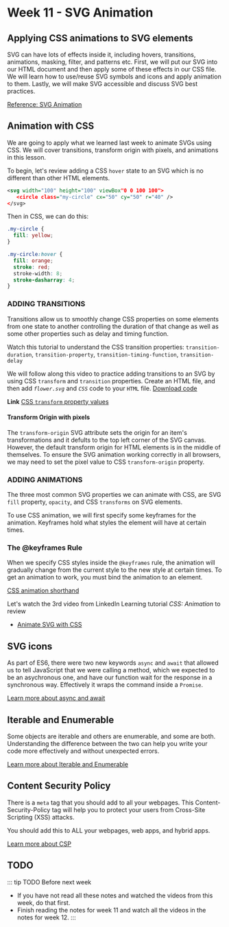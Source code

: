 # Week 11 - SVG Animation 

## Applying CSS animations to SVG elements

SVG can have lots of effects inside it, including hovers, transitions, animations, masking, filter, and patterns etc. First, we will put our SVG into our HTML document and then apply some of these effects in our CSS file. We will learn how to use/reuse SVG symbols and icons and apply animation to them. Lastly, we will make SVG accessible and discuss SVG best practices.

[Reference: SVG Animation](../week10/svg.md#svg-animation)


## Animation with CSS

We are going to apply what we learned last week to animate SVGs using CSS. We will cover transitions, transform origin with pixels, and animations in this lesson. 

To begin, let's review adding a CSS `hover` state to an SVG which is no different than other HTML elements.

```xml
<svg width="100" height="100" viewBox"0 0 100 100">
   <circle class="my-circle" cx="50" cy="50" r="40" />
</svg>
```

Then in CSS, we can do this:

```css
.my-circle {
  fill: yellow;
}

.my-circle:hover {
  fill: orange;
  stroke: red;
  stroke-width: 8;
  stroke-dasharray: 4;
}
```

### ADDING TRANSITIONS

Transitions allow us to smoothly change CSS properties on some elements from one state to another controlling the duration of that change as well as some other properties such as delay and timing function. 

Watch this tutorial to understand the CSS transition properties: `transition-duration`,  `transition-property`, `transition-timing-function`, `transition-delay`

<YouTube
  title="Animating with CSS Transitions - A look at the transition properties"
  url="https://www.youtube.com/embed/Nloq6uzF8RQ"
/> 

We will follow along this video to practice adding transitions to an SVG by using CSS `transform` and `transition` properties. Create an HTML file, and then add _`flower.svg`_ and _`CSS`_ code to your `HTML` file. [Download code](../week10/svg.html#resources)

<YouTube
  title="SVG Transitions"
  url="https://www.youtube.com/embed/vwIVdI3WMIc"
/> 

**Link**
[CSS `transform` property values](https://www.w3schools.com/cssref/css3_pr_transform.asp)

#### Transform Origin with pixels 

The `transform-origin` SVG attribute sets the origin for an item's transformations and it defults to the top left corner of the SVG canvas. However, the default transform origin for HTML elements is in the middle of themselves. To ensure the SVG animation working correctly in all browsers, we may need to set the pixel value to CSS `transform-origin` property. 

<YouTube
  title="SVG transform-origin"
  url="https://www.youtube.com/embed/AcdOzdoB390"
/> 

### ADDING ANIMATIONS

The three most common SVG properties we can animate with CSS, are SVG `fill` property, `opacity`, and CSS `transforms` on SVG elements. 

To use CSS animation, we will first specify some keyframes for the animation. Keyframes hold what styles the element will have at certain times.

### The @keyframes Rule

When we specify CSS styles inside the `@keyframes` rule, the animation will gradually change from the current style to the new style at certain times. To get an animation to work, you must bind the animation to an element.

[CSS animation shorthand](https://developer.mozilla.org/en-US/docs/Web/CSS/animation)

<YouTube
  title="SVG animations"
  url="https://www.youtube.com/embed/8s70jpw5B5c"
/> 

Let's watch the 3rd video from LinkedIn Learning tutorial *CSS: Animation* to review 
- [Animate SVG with CSS](https://www.linkedin.com/learning/css-animation/animate-svg-with-css)


## SVG icons

As part of ES6, there were two new keywords `async` and `await` that allowed us to tell JavaScript that we were calling a method, which we expected to be an asychronous one, and have our function wait for the response in a synchronous way. Effectively it wraps the command inside a `Promise`.

[Learn more about async and await](./async.md)

## Iterable and Enumerable

Some objects are iterable and others are enumerable, and some are both. Understanding the difference between the two can help you write your code more effectively and without unexpected errors.

[Learn more about Iterable and Enumerable](./iter.md)

## Content Security Policy

There is a `meta` tag that you should add to all your webpages. This Content-Security-Policy tag will help you to protect your users from Cross-Site Scripting (XSS) attacks.

You should add this to ALL your webpages, web apps, and hybrid apps.

[Learn more about CSP](./csp.md)

## TODO

::: tip TODO Before next week

- If you have not read all these notes and watched the videos from this week, do that first.
- Finish reading the notes for week 11 and watch all the videos in the notes for week 12.
  :::
